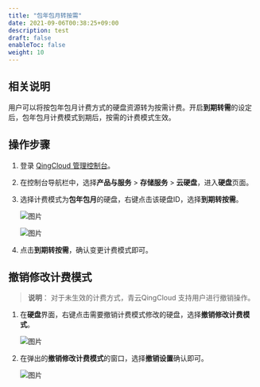 ```yaml
---
title: "包年包月转按需"
date: 2021-09-06T00:38:25+09:00
description: test
draft: false
enableToc: false
weight: 10
---
```


## 相关说明

用户可以将按包年包月计费方式的硬盘资源转为按需计费。开启**到期转需**的设定后，包年包月计费模式到期后，按需的计费模式生效。


## 操作步骤
1. 登录 [QingCloud 管理控制台](https://console.qingcloud.com/login)。

2. 在控制台导航栏中，选择**产品与服务** > **存储服务** > **云硬盘**，进入**硬盘**页面。

3. 选择计费模式为**包年包月**的硬盘，右键点击该硬盘ID，选择**到期转按需**。

   ![图片](/storage/disk/billing/_images/change1_1.jpg)


   ![图片](/storage/disk/billing/_images/change1_2.png)

4. 点击**到期转按需**，确认变更计费模式即可。
 

## 撤销修改计费模式
 > **说明**：
 > 对于未生效的计费方式，青云QingCloud 支持用户进行撤销操作。

1. 在**硬盘**界面，右键点击需要撤销计费模式修改的硬盘，选择**撤销修改计费模式**。

   ![图片](/storage/disk/billing/_images/change1_3.png)

2. 在弹出的**撤销修改计费模式**的窗口，选择**撤销设置**确认即可。

   ![图片](/storage/disk/billing/_images/change1_4.png)
